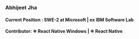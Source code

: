 ###  Abhijeet Jha
#### Current Position : SWE-2 at Microsoft | ex IBM Software Lab
#### Contributor: ⚛️ React Native Windows | ⚛️ React Native

